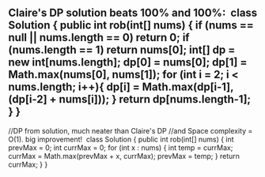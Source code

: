 **Claire's DP solution beats 100% and 100%:**
​
class Solution {
public int rob(int[] nums) {
if (nums == null || nums.length == 0) return 0;
if (nums.length == 1) return nums[0];
int[] dp = new int[nums.length];
dp[0] = nums[0];
dp[1] = Math.max(nums[0], nums[1]);
for (int i = 2; i < nums.length; i++){
dp[i] = Math.max(dp[i-1], (dp[i-2] + nums[i]));
}
return dp[nums.length-1];
}
}
​
------
//DP from solution, much neater than Claire's DP
//and Space complexity = O(1). big improvement!
​
class Solution {
public int rob(int[] nums) {
int prevMax = 0;
int currMax = 0;
for (int x : nums) {
int temp = currMax;
currMax = Math.max(prevMax + x, currMax);
prevMax = temp;
}
return currMax;
}
}